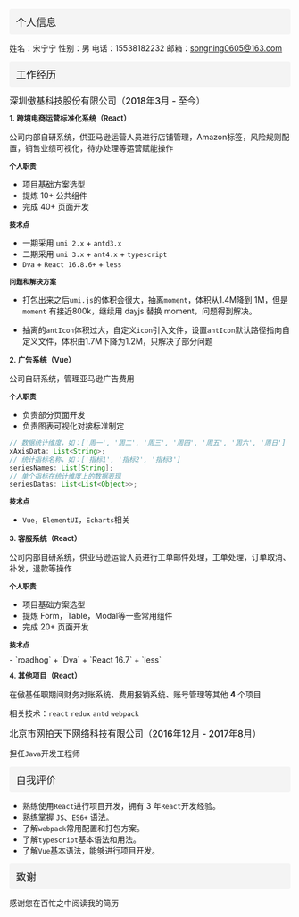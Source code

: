 <div style="margin: 12px 0; font-size: 18px; font-weight: 500; background: #f4f4f4;padding: 10px 12px;border-radius:4px;">个人信息</div>

姓名：宋宁宁					性别：男
电话：15538182232		邮箱：songning0605@163.com

<div style="margin: 12px 0; font-size: 18px; font-weight: 500; background: #f4f4f4;padding: 10px 12px;border-radius:4px;">工作经历</div>

<div style="margin: 10px 0; font-size: 16px; font-weight: 500;">深圳傲基科技股份有限公司（2018年3月 - 至今）</div>

<div style="margin: 10px 0; font-size: 13px; font-weight: 600;">1. 跨境电商运营标准化系统（React）</div>

公司内部自研系统，供亚马逊运营人员进行店铺管理，Amazon标签，风险规则配置，销售业绩可视化，待办处理等运营赋能操作

<div style="margin: 10px 0; font-size: 12px; font-weight: 600;">个人职责</div>

- 项目基础方案选型
- 提炼 10+ 公共组件
- 完成 40+ 页面开发
<div style="margin: 10px 0; font-size: 12px; font-weight: 600;">技术点</div>

- 一期采用 `umi 2.x` + `antd3.x`
- 二期采用 `umi 3.x` + `ant4.x` + `typescript`
- `Dva` + `React 16.8.6+` + `less`

<div style="margin: 10px 0; font-size: 12px; font-weight: 600;">问题和解决方案</div>

- 打包出来之后`umi.js`的体积会很大，抽离`moment`，体积从1.4M降到 1M，但是`moment` 有接近800k，继续用 dayjs 替换 moment，问题得到解决。

- 抽离的`antIcon`体积过大，自定义`icon`引入文件，设置`antIcon`默认路径指向自定义文件，体积由1.7M下降为1.2M，只解决了部分问题

<div style="margin: 10px 0; font-size: 13px; font-weight: 600;">2. 广告系统（Vue）</div>

公司自研系统，管理亚马逊广告费用
<div style="margin: 10px 0; font-size: 12px; font-weight: 600;">个人职责</div>

- 负责部分页面开发
- 负责图表可视化对接标准制定
```java
// 数据统计维度，如：['周一', '周二', '周三', '周四', '周五', '周六', '周日']
xAxisData: List<String>;
// 统计指标名称，如：['指标1', '指标2', '指标3']
seriesNames: List[String];
// 单个指标在统计维度上的数据表现
seriesDatas: List<List<Object>>; 
```

<div style="margin: 10px 0; font-size: 12px; font-weight: 600;">技术点</div>

- `Vue`，`ElementUI`，`Echarts`相关

<div style="margin: 10px 0; font-size: 13px; font-weight: 600;">3. 客服系统（React）</div>

公司内部自研系统，供亚马逊运营人员进行工单邮件处理，工单处理，订单取消、补发，退款等操作

<div style="margin: 10px 0; font-size: 12px; font-weight: 600;">个人职责</div>

- 项目基础方案选型
- 提炼 Form，Table，Modal等一些常用组件
- 完成 20+ 页面开发
<div style="margin: 10px 0; font-size: 12px; font-weight: 600;">技术点</div>
- `roadhog` + `Dva` + `React 16.7` + `less`

<div style="margin: 10px 0; font-size: 13px; font-weight: 600;">4. 其他项目（React）</div>

在傲基任职期间财务对账系统、费用报销系统、账号管理等其他  **4** 个项目

相关技术：`react` `redux`  `antd` `webpack`

<div style="margin: 10px 0; font-size: 16px; font-weight: 500;">北京市网拍天下网络科技有限公司（2016年12月 - 2017年8月）</div>

担任`Java`开发工程师

<div style="margin: 12px 0; font-size: 18px; font-weight: 500; background: #f4f4f4;padding: 10px 12px;border-radius:4px;">自我评价</div>

- 熟练使用`React`进行项目开发，拥有 3 年`React`开发经验。
- 熟练掌握 `JS`、`ES6+` 语法。
- 了解`webpack`常用配置和打包方案。
- 了解`typescript`基本语法和用法。
- 了解`Vue`基本语法，能够进行项目开发。

<div style="margin: 12px 0; font-size: 18px; font-weight: 500; background: #f4f4f4;padding: 10px 12px;border-radius:4px;">致谢</div>

感谢您在百忙之中阅读我的简历